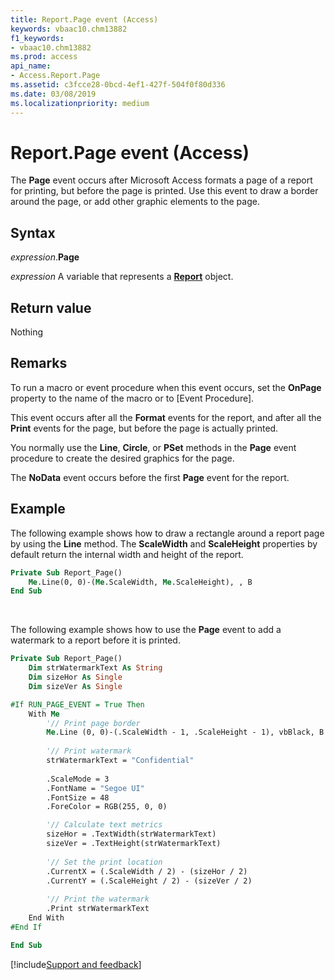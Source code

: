 ```yaml
---
title: Report.Page event (Access)
keywords: vbaac10.chm13882
f1_keywords:
- vbaac10.chm13882
ms.prod: access
api_name:
- Access.Report.Page
ms.assetid: c3fcce28-0bcd-4ef1-427f-504f0f80d336
ms.date: 03/08/2019
ms.localizationpriority: medium
---
```



# Report.Page event (Access)

The **Page** event occurs after Microsoft Access formats a page of a report for printing, but before the page is printed. Use this event to draw a border around the page, or add other graphic elements to the page.


## Syntax

_expression_.**Page**

_expression_ A variable that represents a **[Report](Access.Report.md)** object.


## Return value

Nothing


## Remarks

To run a macro or event procedure when this event occurs, set the **OnPage** property to the name of the macro or to [Event Procedure].

This event occurs after all the **Format** events for the report, and after all the **Print** events for the page, but before the page is actually printed.

You normally use the **Line**, **Circle**, or **PSet** methods in the **Page** event procedure to create the desired graphics for the page.

The **NoData** event occurs before the first **Page** event for the report.


## Example

The following example shows how to draw a rectangle around a report page by using the **Line** method. The **ScaleWidth** and **ScaleHeight** properties by default return the internal width and height of the report.

```vb
Private Sub Report_Page() 
    Me.Line(0, 0)-(Me.ScaleWidth, Me.ScaleHeight), , B 
End Sub
```

<br/>

The following example shows how to use the **Page** event to add a watermark to a report before it is printed.

```vb
Private Sub Report_Page()
    Dim strWatermarkText As String
    Dim sizeHor As Single
    Dim sizeVer As Single

#If RUN_PAGE_EVENT = True Then
    With Me
        '// Print page border
        Me.Line (0, 0)-(.ScaleWidth - 1, .ScaleHeight - 1), vbBlack, B
    
        '// Print watermark
        strWatermarkText = "Confidential"
        
        .ScaleMode = 3
        .FontName = "Segoe UI"
        .FontSize = 48
        .ForeColor = RGB(255, 0, 0)

        '// Calculate text metrics
        sizeHor = .TextWidth(strWatermarkText)
        sizeVer = .TextHeight(strWatermarkText)
        
        '// Set the print location
        .CurrentX = (.ScaleWidth / 2) - (sizeHor / 2)
        .CurrentY = (.ScaleHeight / 2) - (sizeVer / 2)
    
        '// Print the watermark
        .Print strWatermarkText
    End With
#End If

End Sub
```



[!include[Support and feedback](~/includes/feedback-boilerplate.md)]